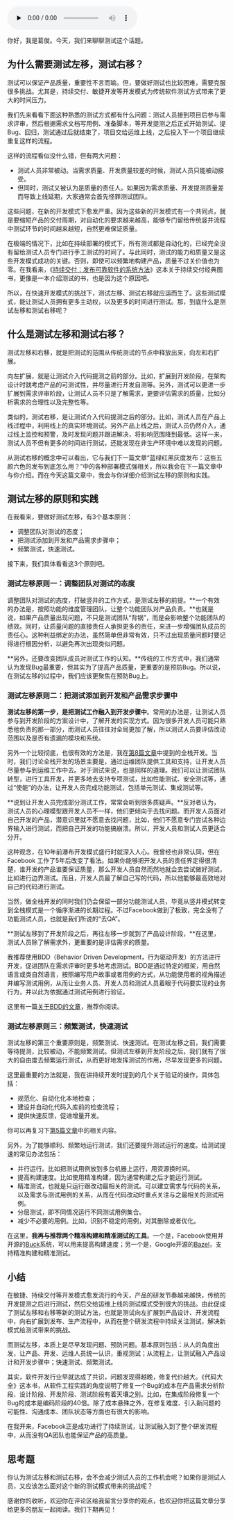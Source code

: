 <audio id="audio" title="17 | 测试左移：测试如何应对新的开发模式？" controls="" preload="none"><source id="mp3" src="https://static001.geekbang.org/resource/audio/38/7f/38c9fdcfac074d085fb5dc8d07ad207f.mp3"></audio>

你好，我是葛俊。今天，我们来聊聊测试这个话题。

## 为什么需要测试左移，测试右移？

测试可以保证产品质量，重要性不言而喻。但，要做好测试也比较困难，需要克服很多挑战。尤其是，持续交付、敏捷开发等开发模式为传统软件测试方式带来了更大的时间压力。

我们先来看看下面这种熟悉的测试方式都有什么问题：测试人员接到项目后参与需求评审，然后根据需求文档写用例、准备脚本，等开发提测之后正式开始测试、提Bug、回归，测试通过后就结束了，项目交给运维上线，之后投入下一个项目继续重复这样的流程。

这样的流程看似没什么错，但有两大问题：

- 测试人员非常被动。当需求质量、开发质量较差的时候，测试人员只能被动接受。
- 但同时，测试又被认为是质量的责任人。如果因为需求质量、开发提测质量差而导致上线延期，大家通常会首先怪罪测试团队。

这些问题，在新的开发模式下愈发严重。因为这些新的开发模式有一个共同点，就是要缩短产品的交付周期，对自动化的要求越来越高，能够专门留给传统竖井流程中测试环节的时间越来越短，自然更难保证质量。

在极端的情况下，比如在持续部署的模式下，所有测试都是自动化的，已经完全没有留给测试人员专门进行手工测试的时间了。与此同时，测试的能力和质量又是这些开发模式成功的关键。否则，即使可以频繁地构建产品，质量不过关价值也为零。在我看来，《[持续交付：发布可靠软件的系统方法](https://book.douban.com/subject/6862062/)》这本关于持续交付经典图书，更像是一本介绍测试的书，也是因为这个原因吧。

所以，在快速开发模式的挑战下，测试左移、测试右移就应运而生了。这些测试模式，能让测试人员拥有更多主动权，以及更多的时间进行测试。那，到底什么是测试左移和测试右移呢？

## 什么是测试左移和测试右移？

测试左移和右移，就是把测试的范围从传统测试的节点中释放出来，向左和右扩展。

向左扩展，就是让测试介入代码提测之前的部分。比如，扩展到开发阶段，在架构设计时就考虑产品的可测试性，并尽量进行开发自测等。另外，测试可以更进一步扩展到需求评审阶段，让测试人员不只是了解需求，更要评估需求的质量，比如分析需求的合理性以及完整性等。

类似的，测试右移，是让测试介入代码提测之后的部分。比如，测试人员在产品上线过程中，利用线上的真实环境测试。另外产品上线之后，测试人员仍然介入，通过线上监控和预警，及时发现问题并跟进解决，将影响范围降到最低。这样一来，测试人员不但有更多的时间进行测试，还能发现在非生产环境中难以发现的问题。

从测试右移的概念中可以看出，它与我们下一篇文章“蓝绿红黑灰度发布：这些五颜六色的发布到底怎么用？”中的各种部署模式强相关，所以我会在下一篇文章中与你介绍。而在今天这篇文章中，我会与你详细介绍测试左移的原则和实践。

## 测试左移的原则和实践

在我看来，要做好测试左移，有3个基本原则：

- 调整团队对测试的态度；
- 把测试添加到开发和产品需求步骤中；
- 频繁测试，快速测试。

接下来，我们具体看看这3个原则吧。

### 测试左移原则一：调整团队对测试的态度

调整团队对测试的态度，打破竖井的工作方式，是测试左移的前提。**一个有效的办法是，按照功能的维度管理团队，让整个功能团队对产品负责。**也就是说，如果产品质量出现问题，不只是测试团队“背锅”，而是会影响整个功能团队的绩效。同时，让质量问题的直接责任人承担更多的责任，来进一步增强团队成员的责任心。这种利益绑定的办法，虽然简单但非常有效，只不过出现质量问题时要记得进行根因分析，以避免再次出现类似问题。

**另外，还要改变团队成员对测试工作的认知。**传统的工作方式中，我们通常认为发现Bug最重要，但其实为了提高产品质量，更重要的是预防Bug。所以说，在测试左移的过程中，我们应该更聚焦在预防Bug上。

### 测试左移原则二：把测试添加到开发和产品需求步骤中

**测试左移的第一步，是把测试工作融入到开发步骤中**。常用的办法是，让测试人员参与到开发阶段的方案设计中，了解开发的实现方式。因为很多开发人员可能只熟悉他负责的那一部分，而测试人员往往对全局更加了解，所以测试人员要评估改动范围以及是否有遗漏的模块和系统。

另外一个比较彻底，也很有效的方法是，我在[第8篇文章](https://time.geekbang.org/column/article/132539)中提到的全栈开发。当时，我们讨论全栈开发的场景主要是，通过运维团队提供工具和支持，让开发人员尽量参与到运维工作中去。对于测试来说，也是同样的道理。我们可以让测试团队转型，进行工具开发，并更多地去支持专项测试，比如性能测试、安全测试等，通过“使能”的办法，让开发人员完成功能测试，包括单元测试、集成测试等。

**说到让开发人员完成部分测试工作，常常会听到很多质疑声。**反对者认为，测试人员的心理模型跟开发人员不一样，他们更倾向于去找问题。而开发人员面对自己开发的产品，潜意识里就不愿意去找问题，比如，他们不愿意专门尝试各种边界输入进行测试，而把自己开发的功能搞崩溃。所以，开发人员和测试人员更适合分开。

这种观念，在10年前瀑布开发模式盛行时就深入人心。我曾经也非常认同，但在Facebook 工作了5年后改变了看法。如果你能够把开发人员的责任界定得很清楚，谁开发的产品谁要保证质量，那么开发人员自然而然地就会去尝试做好测试，比如进行边界测试。而且，开发人员最了解自己写的代码，所以他能够最高效地对自己的代码进行测试。

当然，做全栈开发的同时我们仍会保留一部分功能测试人员，毕竟从竖井模式转变到全栈模式是一个循序渐进的长期过程。不过Facebook做到了极致，完全没有了功能测试人员，也就是我们所说的“去QA”。

**测试左移到了开发阶段之后，再往左移一步就到了产品设计阶段，**在这里，测试人员除了解需求外，更重要的是评估需求的质量。

我推荐使用BDD（Behavior Driven Development，行为驱动开发）的方法进行开发，促进团队在需求评审时更多地考虑测试。BDD是通过特定的框架，用自然语言或类自然语言，按照编写用户故事或者用例的方式，从功能使用者的视角描述并编写测试用例，从而让业务人员、开发人员和测试人员着眼于代码要实现的业务行为，并以此为依据通过测试用例进行验证。

这里有一篇[关于BDD的文章](https://segmentfault.com/a/1190000012060268)，推荐你阅读。

### 测试左移原则三：频繁测试，快速测试

测试左移的第三个重要原则是，频繁测试、快速测试。在测试左移之前，我们需要等待提测，比较被动，不能频繁测试。但测试左移到开发阶段之后，我们就有了很大的自由度去频繁运行测试，从而更好地发挥测试的作用，尽早发现更多的问题。

这里最重要的方法就是，我在讲持续开发时提到的几个关于验证的操作，具体包括：

- 规范化、自动化化本地检查；
- 建设并自动化代码入库前的检查流程；
- 提供快速反馈，促进增量开发。

你可以再复习下[第5篇文章](https://time.geekbang.org/column/article/129857)中的相关内容。

另外，为了能够顺利、频繁地运行测试，我们还要提升测试运行的速度。给测试提速的常见办法包括：

- 并行运行。比如把测试用例放到多台机器上运行，用资源换时间。
- 提高构建速度。比如使用精准构建，因为通常构建之后才能运行测试。
- 精准测试，也就是只运行跟改动最相关的测试。可以建立需求与代码的关系，以及需求与测试用例的关系，从而在代码改动时重点关注与之最相关的测试用例。
- 分层测试，即不同情况运行不同测试用例集合。
- 减少不必要的用例。比如，识别不稳定的用例，对其删除或者优化。

在这里，**我再与推荐两个精准构建和精准测试的工具**。一个是，Facebook使用并开源的[Buck](https://buck.build%0A)系统，可以用来提高构建速度；另一个是，Google开源的[Bazel](https://bazel.build)，支持精准构建和精准测试。

## 小结

在敏捷、持续交付等开发模式愈发流行的今天，产品的研发节奏越来越快，传统的开发提测之后进行测试，然后交给运维上线的测试模式受到很大的挑战。由此促成了测试左移和右移等新的测试方法，也就是测试向左扩展到产品设计、开发流程中，向右扩展到发布、生产流程中，从而在整个研发流程中持续关注测试，解决新模式给测试带来的挑战。

而测试左移，本质上是尽早发现问题、预防问题。基本原则包括：从人的角度出发，让产品、开发、运维人员统一认识，重视测试；从流程上，让测试融入产品设计和开发步骤中；快速测试、频繁测试。

其实，软件开发行业早就达成了共识，问题发现得越晚，修复代价越大。《代码大全》这本书，从软件工程实践的角度说明了修复⼀个Bug的成本在产品需求分析阶段、设计阶段、开发阶段、测试阶段有着天壤之别。比如，在集成阶段修复一个Bug的成本是编码阶段的40倍。除了成本悬殊之外，在修复难度、引入新问题的可能性、沟通成本、团队状态等方面也有很大的影响。

在我开来，Facebook正是成功进行了持续测试，让测试融入到了整个研发流程中，从而没有QA团队也能保证产品的高质量。

## 思考题

你认为测试左移和测试右移，会不会减少测试人员的工作机会呢？如果你是测试人员，又应该怎么面对这个新的测试模式带来的挑战呢？

感谢你的收听，欢迎你在评论区给我留言分享你的观点，也欢迎你把这篇文章分享给更多的朋友一起阅读。我们下期再见！


